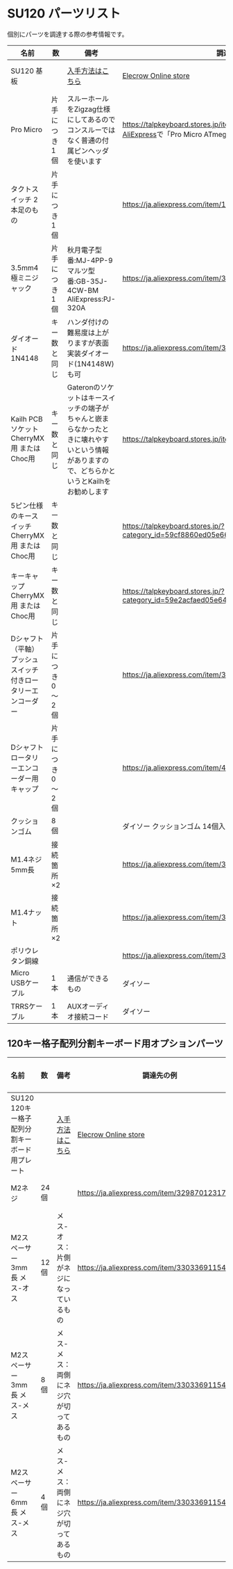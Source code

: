 # SU120 パーツリスト

個別にパーツを調達する際の参考情報です。

| 名前                                                         | 数               | 備考                                                         | 調達先の例                                                   | 参考価格              |
| ------------------------------------------------------------ | ---------------- | ------------------------------------------------------------ | ------------------------------------------------------------ | --------------------- |
| SU120 基板                                                   |                  | [入手方法はこちら](../common/pcb_order_guide_jp.md)          | [Elecrow Online store](https://www.elecrow.com/)             | 10枚で1,400円($12.94) |
| Pro Micro                                                    | 片手につき1個    | スルーホールをZigzag仕様にしてあるのでコンスルーではなく普通の付属ピンヘッダを使います | https://talpkeyboard.stores.jp/items/5b24504ba6e6ee7ec60063e3<br />[AliExpress](https://www.aliexpress.com/)で「Pro Micro ATmega32U4 5V 16MHz」を検索 | 550円                 |
| タクトスイッチ 2本足のもの                                   | 片手につき1個    |                                                              | https://ja.aliexpress.com/item/1068908059.html               | 50個で100円($0.90)    |
| 3.5mm4極ミニジャック                                         | 片手につき1個    | 秋月電子型番:MJ-4PP-9<br>マルツ型番:GB-35J-4CW-BM<br>AliExpress:PJ-320A | https://ja.aliexpress.com/item/32874772300.html              | 10個で110円($0.99)    |
| ダイオード 1N4148                                            | キー数と同じ     | ハンダ付けの難易度は上がりますが表面実装ダイオード(1N4148W)も可 | https://ja.aliexpress.com/item/32729204179.html              | 200個で180円($0.80×2) |
| Kailh PCBソケット CherryMX用 または Choc用                   | キー数と同じ     | Gateronのソケットはキースイッチの端子がちゃんと嵌まらなかったときに壊れやすいという情報がありますので、どちらかというとKailhをお勧めします | https://talpkeyboard.stores.jp/items/5e02c5405b120c792616bcf9 | 150円                 |
| 5ピン仕様のキースイッチ CherryMX用 または Choc用             | キー数と同じ     |                                                              | https://talpkeyboard.stores.jp/?category_id=59cf8860ed05e668db003f5d | 10個で450円～         |
| キーキャップ CherryMX用 または Choc用                        | キー数と同じ     |                                                              | https://talpkeyboard.stores.jp/?category_id=59e2acfaed05e644fd004008 | 2個で110円～          |
| Dシャフト（平軸） プッシュスイッチ付きロータリーエンコーダー | 片手につき0～2個 |                                                              | https://ja.aliexpress.com/item/32835514781.html              | 5個で230円($2.12)     |
| Dシャフト ロータリーエンコーダー用キャップ                   | 片手につき0～2個 |                                                              | https://ja.aliexpress.com/item/4000111239246.html            | 10個で110円($1.01)    |
| クッションゴム                                               | 8個              |                                                              | ダイソー クッションゴム 14個入り または すべりどめシート     | 110円                 |
| M1.4ネジ 5mm長                                               | 接続箇所×2       |                                                              | https://ja.aliexpress.com/item/32948746653.html              | 100本で130円($1.27)   |
| M1.4ナット                                                   | 接続箇所×2       |                                                              | https://ja.aliexpress.com/item/32883596896.html              | 50個で190円($1.80)    |
| ポリウレタン銅線                                             |                  |                                                              | https://ja.aliexpress.com/item/32628455799.html              | 1mで100円($0.85)      |
| Micro USBケーブル                                            | 1本              | 通信ができるもの                                             | ダイソー                                                     | 110円                 |
| TRRSケーブル                                                 | 1本              | AUXオーディオ接続コード                                      | ダイソー                                                     | 110円                 |

## 120キー格子配列分割キーボード用オプションパーツ

| 名前 | 数 | 備考 | 調達先の例 | 参考価格（送料込） |
|:-|:-|:-|--|--|
| SU120 120キー格子配列分割キーボード用プレート |  | [入手方法はこちら](../common/pcb_order_guide_jp.md) | [Elecrow Online store](https://www.elecrow.com/) | 5枚で3,200円($29.78) |
| M2ネジ | 24個 | | https://ja.aliexpress.com/item/32987012317.html | 50個で150円($1.34) |
| M2スペーサー3mm長 メス-オス | 12個 | メス-オス：片側がネジになっているもの | https://ja.aliexpress.com/item/33033691154.html | 50個で120円($1.10) |
| M2スペーサー3mm長 メス-メス | 8個 | メス-メス：両側にネジ穴が切ってあるもの | https://ja.aliexpress.com/item/33033691154.html | 50個で120円($1.10) |
| M2スペーサー6mm長 メス-メス | 4個 | メス-メス：両側にネジ穴が切ってあるもの | https://ja.aliexpress.com/item/33033691154.html | 50個で240円($2.20) |

